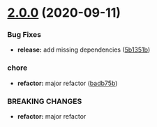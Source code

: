 # [2.0.0](https://github.com/spudly/pushpop/compare/v1.0.0...v2.0.0) (2020-09-11)


### Bug Fixes

* **release:** add missing dependencies ([5b1351b](https://github.com/spudly/pushpop/commit/5b1351b7871917f1cd18652e235a97c16597d5f6))


### chore

* **refactor:** major refactor ([badb75b](https://github.com/spudly/pushpop/commit/badb75bfc09ef335a9b525aeb9b45ff560120d5a))


### BREAKING CHANGES

* **refactor:** major refactor
